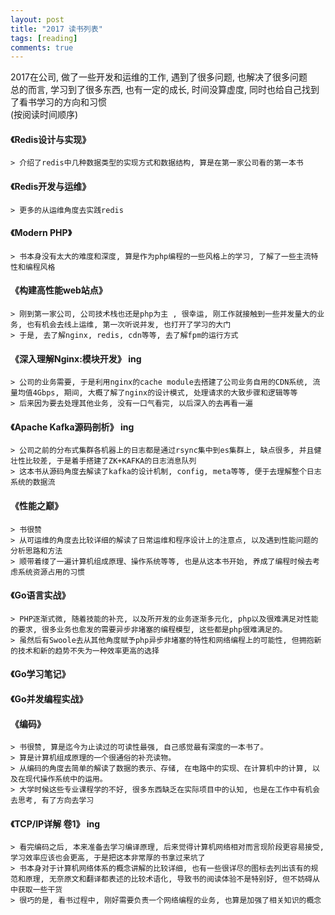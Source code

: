 ```yaml
---
layout: post
title: "2017 读书列表"
tags: [reading]
comments: true
---
```


2017在公司, 做了一些开发和运维的工作, 遇到了很多问题, 也解决了很多问题  
总的而言, 学习到了很多东西, 也有一定的成长, 时间没算虚度, 同时也给自己找到了看书学习的方向和习惯  
(按阅读时间顺序)  


#### 《Redis设计与实现》
    > 介绍了redis中几种数据类型的实现方式和数据结构, 算是在第一家公司看的第一本书   

#### 《Redis开发与运维》
    > 更多的从运维角度去实践redis  

#### 《Modern PHP》
    > 书本身没有太大的难度和深度, 算是作为php编程的一些风格上的学习, 了解了一些主流特性和编程风格  

#### 《构建高性能web站点》
    > 刚到第一家公司, 公司技术栈也还是php为主 , 很幸运, 刚工作就接触到一些并发量大的业务, 也有机会去线上运维, 第一次听说并发, 也打开了学习的大门
    > 于是, 去了解nginx, redis, cdn等等, 去了解fpm的运行方式  

#### 《深入理解Nginx:模块开发》 ing
    > 公司的业务需要, 于是利用nginx的cache module去搭建了公司业务自用的CDN系统, 流量均值4Gbps, 期间, 大概了解了nginx的设计模式, 处理请求的大致步骤和逻辑等等
    > 后来因为要去处理其他业务, 没有一口气看完, 以后深入的去再看一遍  

#### 《Apache Kafka源码剖析》 ing
    > 公司之前的分布式集群各机器上的日志都是通过rsync集中到es集群上, 缺点很多, 并且健壮性比较差, 于是着手搭建了ZK+KAFKA的日志消息队列
    > 这本书从源码角度去解读了kafka的设计机制, config, meta等等, 便于去理解整个日志系统的数据流  

#### 《性能之巅》
    > 书很赞
    > 从可运维的角度去比较详细的解读了日常运维和程序设计上的注意点, 以及遇到性能问题的分析思路和方法
    > 顺带着缕了一遍计算机组成原理、操作系统等等, 也是从这本书开始, 养成了编程时候去考虑系统资源占用的习惯  

#### 《Go语言实战》
    > PHP逐渐式微, 随着技能的补充, 以及所开发的业务逐渐多元化, php以及很难满足对性能的要求, 很多业务也愈发的需要异步非堵塞的编程模型, 这些都是php很难满足的。
    > 虽然后有Swoole去从其他角度赋予php异步非堵塞的特性和网络编程上的可能性, 但拥抱新的技术和新的趋势不失为一种效率更高的选择  
#### 《Go学习笔记》
#### 《Go并发编程实战》  

#### 《编码》
    > 书很赞, 算是迄今为止读过的可读性最强, 自己感觉最有深度的一本书了。
    > 算是计算机组成原理的一个很通俗的补充读物。
    > 从编码的角度去简单的解读了数据的表示、存储, 在电路中的实现、在计算机中的计算, 以及在现代操作系统中的运用。
    > 大学时候这些专业课程学的不好, 很多东西缺乏在实际项目中的认知, 也是在工作中有机会去思考, 有了方向去学习  

#### 《TCP/IP详解 卷1》 ing
    > 看完编码之后, 本来准备去学习编译原理, 后来觉得计算机网络相对而言现阶段更容易接受, 学习效率应该也会更高, 于是把这本非常厚的书拿过来坑了
    > 书本身对于计算机网络体系的概念讲解的比较详细, 也有一些很详尽的图标去列出该有的规范和原理, 无奈原文和翻译都表述的比较术语化, 导致书的阅读体验不是特别好, 但不妨碍从中获取一些干货
    > 很巧的是, 看书过程中, 刚好需要负责一个网络编程的业务, 也算是加强了相关知识的概念  
